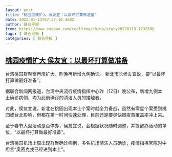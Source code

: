 ```yaml
---
layout: post
title: "桃园疫情扩大 侯友宜：以最坏打算做准备"
date: 2022-01-13T07:37:10.468Z
author: 联合早报
from: https://www.zaobao.com/realtime/china/story20220113-1232508
tags: [ 联合早报 ]
categories: [ 联合早报 ]
---
```

<!--1642075380000-->
[桃园疫情扩大 侯友宜：以最坏打算做准备](https://www.zaobao.com/realtime/china/story20220113-1232508)
------

<div>
<p>台湾桃园群聚案再度扩大，昨晚再新增九例确诊。 新北市长侯友宜说，要“以最坏打算做最好准备”。</p><p>据联合新闻网报道，台湾中央流行疫情指挥中心昨（12日）晚公布，新增九例本土确诊病例，均为此前确诊的清洁人员的接触者。</p><p>对此，侯友宜说，新北在桃园出现本土个案时就全力备战，虽然有零星个案受到桃园或台北影响，但都在第一时间快速处理，目前还是要尽快把疫苗覆盖率冲上来。</p><section id="imu"><div id="dfp-ad-imu1">        </div></section><p>至于春节大型活动是否停办，侯友宜说，会根据状况随时调整，并提醒办活动的单位，“以最坏打算做最好准备”。</p><p>台湾桃园机场上周出现群聚确诊病例，多名机场清洁人员确诊，疫情指挥官陈时中坦言“奥密克戎已经进到本土”。</p>      <div class="cx_paywall_placeholder" id="sph_cdp_40"></div>
</div>
